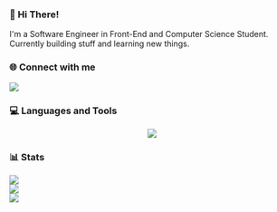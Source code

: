 ### 💫 Hi There!

I'm a Software Engineer in Front-End and Computer Science Student.
Currently building stuff and learning new things.

### 🌐 Connect with me

<p align="left">
  <a href="https://www.linkedin.com/in/amrtamer23/">
    <img src="https://skillicons.dev/icons?i=linkedin" />
  </a>
</p>

### 💻 Languages and Tools

<p align="center">
  <img src="https://skillicons.dev/icons?i=html,css,cpp,py,js,ts,nodejs,tailwindcss,react,next,vue,nuxt,astro,prisma,postgres,docker,supabase,firebase&perline=5" />
</p>

### 📊 Stats

![](https://github-readme-stats.vercel.app/api?username=AmrTamer23&theme=dark&hide_border=false&include_all_commits=false&count_private=true)<br/>
![](https://github-readme-streak-stats.herokuapp.com/?user=AmrTamer23&theme=dark&hide_border=false)<br/>
![](https://github-readme-stats.vercel.app/api/top-langs/?username=AmrTamer23&theme=dark&hide_border=false&include_all_commits=false&count_private=true&layout=compact&hide=html,cmake,css)
